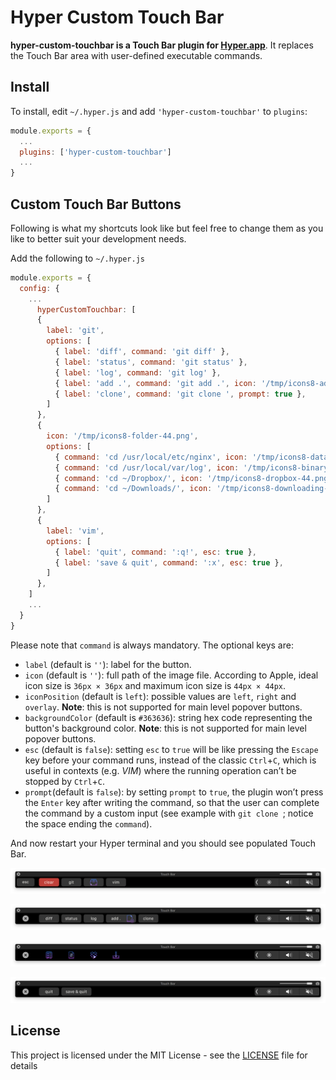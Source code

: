 # Hyper Custom Touch Bar

**hyper-custom-touchbar is a Touch Bar plugin for [Hyper.app](https://hyper.is/)**. It replaces the Touch Bar area with user-defined executable commands.

## Install

To install, edit `~/.hyper.js` and add `'hyper-custom-touchbar'` to `plugins`:

```javascript
module.exports = {
  ...
  plugins: ['hyper-custom-touchbar']
  ...
}
```


## Custom Touch Bar Buttons

Following is what my shortcuts look like but feel free to change them as you like to better suit your development needs.

Add the following to `~/.hyper.js`

```javascript
module.exports = {
  config: {
    ...
      hyperCustomTouchbar: [
      {
        label: 'git',
        options: [
          { label: 'diff', command: 'git diff' },          
          { label: 'status', command: 'git status' },  
          { label: 'log', command: 'git log' },
          { label: 'add .', command: 'git add .', icon: '/tmp/icons8-add-file-44.png', iconPosition: 'right' },
          { label: 'clone', command: 'git clone ', prompt: true },
        ]
      },
      {
        icon: '/tmp/icons8-folder-44.png',
        options: [
          { command: 'cd /usr/local/etc/nginx', icon: '/tmp/icons8-database-44.png', backgroundColor: '#000' },
          { command: 'cd /usr/local/var/log', icon: '/tmp/icons8-binary-file-44.png', backgroundColor: '#000' },
          { command: 'cd ~/Dropbox/', icon: '/tmp/icons8-dropbox-44.png', backgroundColor: '#000' },
          { command: 'cd ~/Downloads/', icon: '/tmp/icons8-downloading-updates-44.png', backgroundColor: '#000' }
        ]
      },
      {
        label: 'vim',
        options: [
          { label: 'quit', command: ':q!', esc: true },
          { label: 'save & quit', command: ':x', esc: true },
        ]
      },
    ]
    ...
  }
}
```

Please note that `command` is always mandatory. The optional keys are:
- `label` (default is `''`): label for the button.
- `icon` (default is `''`): full path of the image file. According to Apple, ideal icon size is `36px × 36px` and maximum icon size is `44px × 44px`.
- `iconPosition` (default is `left`): possible values are `left`, `right` and `overlay`. **Note**: this is not supported for main level popover buttons.
- `backgroundColor` (default is `#363636`): string hex code representing the button's background color. **Note**: this is not supported for main level popover buttons.
- `esc` (default is `false`): setting `esc` to `true` will be like pressing the `Escape` key before your command runs, instead of the classic `Ctrl`+`C`, which is useful in contexts (e.g. _VIM_) where the running operation can’t be stopped by `Ctrl`+`C`.
- `prompt`(default is `false`): by setting `prompt` to `true`, the plugin won’t press the `Enter` key after writing the command, so that the user can complete the command by a custom input (see example with `git clone `; notice the space ending the `command`).


And now restart your Hyper terminal and you should see populated Touch Bar.

![Screenshot](https://raw.githubusercontent.com/SwarShah/hyper-custom-touchbar/master/ScreenshotMain.png)

![Screenshot](https://raw.githubusercontent.com/SwarShah/hyper-custom-touchbar/master/ScreenshotGit.png)

![Screenshot](https://raw.githubusercontent.com/SwarShah/hyper-custom-touchbar/master/ScreenshotCD.png)

![Screenshot](https://raw.githubusercontent.com/SwarShah/hyper-custom-touchbar/master/ScreenshotVIM.png)

## License
This project is licensed under the MIT License - see the [LICENSE](https://github.com/SwarShah/hyper-custom-touchbar/blob/master/LICENSE) file for details
